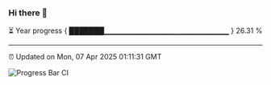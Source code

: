 ### Hi there 👋

⏳ Year progress { ███████▁▁▁▁▁▁▁▁▁▁▁▁▁▁▁▁▁▁▁▁▁▁▁ } 26.31 %

---

⏰ Updated on Mon, 07 Apr 2025 01:11:31 GMT

![Progress Bar CI](https://github.com/liununu/liununu/workflows/Progress%20Bar%20CI/badge.svg)
